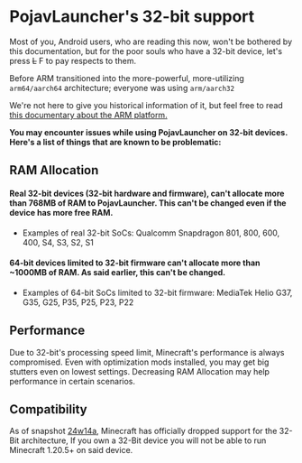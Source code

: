 # PojavLauncher's 32-bit support
Most of you, Android users, who are reading this now, won't be bothered by this documentation, but for the poor souls who have a 32-bit device, let's press ~~L~~ F to pay respects to them.

Before ARM transitioned into the more-powerful, more-utilizing `arm64/aarch64` architecture; everyone was using `arm/aarch32`

We're not here to give you historical information of it, but feel free to read [this documentary about the ARM platform.](https://en.m.wikipedia.org/wiki/ARM_architecture_family)

**You may encounter issues while using PojavLauncher on 32-bit devices. Here's a list of things that are known to be problematic:**

## RAM Allocation

#### Real 32-bit devices (32-bit hardware and firmware), can't allocate more than 768MB of RAM to PojavLauncher. This can't be changed even if the device has more free RAM.

* Examples of real 32-bit SoCs: Qualcomm Snapdragon 801, 800, 600, 400, S4, S3, S2, S1

#### 64-bit devices limited to 32-bit firmware can't allocate more than ~1000MB of RAM. As said earlier, this can't be changed.

* Examples of 64-bit SoCs limited to 32-bit firmware: MediaTek Helio G37, G35, G25, P35, P25, P23, P22

## Performance
Due to 32-bit's processing speed limit, Minecraft's performance is always compromised. Even with optimization mods installed, you may get big stutters even on lowest settings. Decreasing RAM Allocation may help performance in certain scenarios.

## Compatibility
As of snapshot [24w14a](https://minecraft.wiki/w/Java_Edition_24w14a), Minecraft has officially dropped support for the 32-Bit architecture, If you own a 32-Bit device you will not be able to run Minecraft 1.20.5+ on said device.
